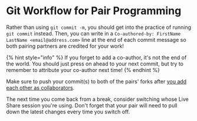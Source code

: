 # Git Workflow for Pair Programming

Rather than using `git commit -m`, you should get into the practice of running `git commit` instead. Then, you can write in a `Co-authored-by: FirstName LastName <email@address.com>` line at the end of each commit message so both pairing partners are credited for your work!

{% hint style="info" %}
If you forget to add a co-author, it's not the end of the world. You should just press on ahead to your next commit, but try to remember to attribute your co-author next time!
{% endhint %}

Make sure to push your commit\(s\) to both of the pairs' forks after [you add each other as collaborators](https://help.github.com/articles/inviting-collaborators-to-a-personal-repository/).

The next time you come back from a break, consider switching whose Live Share session you're using. Don't forget that your pair will need to pull down the latest changes every time you switch off.

